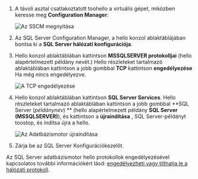 1. A távoli asztal csatlakoztatott toohello a virtuális gépet, miközben keresse meg **Configuration Manager**:

    ![Az SSCM megnyitása](./media/virtual-machines-sql-server-connection-tcp-protocol/sql-server-configuration-manager.png)

1. Az SQL Server Configuration Manager, a hello konzol ablaktáblájában bontsa ki a **SQL Server hálózati konfigurációja**.

1. Hello konzol ablaktáblában kattintson **MSSQLSERVER protokolljai** (hello alapértelmezett példány nevét.) Hello részleteket tartalmazó ablaktáblában kattintson a jobb gombbal **TCP** kattintson **engedélyezése** Ha még nincs engedélyezve.

    ![A TCP engedélyezése](./media/virtual-machines-sql-server-connection-tcp-protocol/enable-tcp.png)

1. Hello konzol ablaktáblában kattintson **SQL Server Services**. Hello részleteket tartalmazó ablaktáblában kattintson a jobb gombbal  **SQL Server (*példánynév*) ** (hello alapértelmezett példány **SQL Server (MSSQLSERVER)**), és kattintson a **újraindítása** , SQL Server-példányt toostop, és indítsa újra a hello.

    ![Az Adatbázismotor újraindítása](./media/virtual-machines-sql-server-connection-tcp-protocol/restart-sql-server.png)

1. Zárja be az SQL Server Konfigurációkezelőt.

Az SQL Server adatbázismotor hello protokollok engedélyezésével kapcsolatos további információkért lásd: [engedélyezheti vagy tilthatja le a hálózati protokoll](http://msdn.microsoft.com/library/ms191294.aspx).
